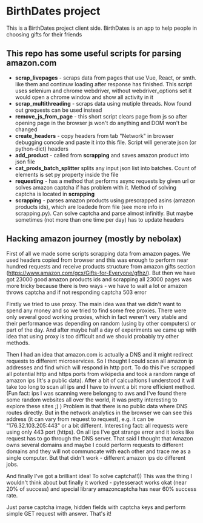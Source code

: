 # BirthDates project

This is a BirthDates project client side.
BirthDates is an app to help people in
choosing gifts for their friends

## This repo has some useful scripts for parsing amazon.com

- **scrap_livepages** - scraps data from pages that use Vue, React, or smth. like them and continuw loading after response has finished. This script uses selenium and chrome webdriver, without webdriver_options set it would open a chrome window and show all activity in it
- **scrap_multithreading** - scraps data using mutiple threads. Now found out grequests can be used instead
- **remove_js_from_page** - this short script clears page from js so after opening page in the browser js won't do anything and DOM won't be changed
- **create_headers** - copy headers from tab "Network" in browser debugging concole and paste it into this file. Script will generate json (or python-dict) headers
- **add_product** - called from **scrapping** and saves amazon product into json file
- **cat_prods_batch_splitter** splits any input json list into batches. Count of elements is set py property inside the file
- **requesting** - has a method that performs async requests by given url or solves amazon captcha if has problem with it. Method of solving captcha is located in **scrapping**
- **scrapping** - parses amazon products using prescrapped asins (amazon products ids), which are loadede from file (see more info in scrapping.py). Can solve captcha and parse almost infinitly. But maybe sometimes (not more than one time per day) has to update headers

## Hacking amazon journey (mostly by nebolax)

First of all we made some scripts scrapping data from amazon pages. We used headers copied from browser and this was enough to perform near hundred requests and receive products structure from amazon gifts section (https://www.amazon.com/gcx/Gifts-for-Everyone/gfhz/). But then we have got 23000 good amazon products ids and scrapping all 23000 pages was more tricky because there is two ways - we have to wait a lot or amazon throws captcha and if not responding captcha 503 error

Firstly we tried to use proxy. The main idea was that we didn't want to spend any money and so we tried to find some free proxies. There were only several good working proxies, which in fact weren't very stable and their performance was depending on random (using by other computers) or part of the day. And after maybe half a day of experiments we came up with idea that using proxy is too difficult and we should probably try other methods.

Then I had an idea that amazon.com is actually a DNS and it might redirect requests to different microservices. So I thought I could scan all amazon ip addresses and find which will respond in http port. To do this I've scrapped all potential http and https ports from wikipedia and took a random range of amazon ips (It's a public data). After a bit of calcualtions I understood it will take too long to scan all ips and I have to invent a bit more efficient method. (Fun fact: ips I was scanning were belongng to aws and I've found there some random websites all over the world, it was pretty interesting to explore these sites ;) ) Problem is that there is no public data where DNS routes directly. But in the network analytics in the browser we can see this address (it can vary from request to request), e.g. it can be "176.32.103.205:443" or a bit different. Interesting fact: all requests were using only 443 port (https). On all ips I've got strange error and it looks like request has to go through the DNS server. That said I thought that Amazon owns several domains and maybe I could perform requests to different domains and they will not communcate with each other and trace me as a single computer. But that didn't work - different amazon ips do different jobs.

And finally I've got a brilliant idea! To solve captcha!!)) This was the thing I wouldn't think about but finally it worked - pytesseract works okat (near 20% of success) and special library amazoncaptcha has near 60% success rate.

Just parse captcha image, hidden fields with captcha keys and perform simple GET request with answer. That's it!
